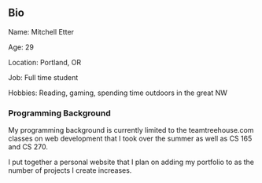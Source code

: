 ## Bio

Name: Mitchell Etter

Age: 29

Location: Portland, OR

Job: Full time student

Hobbies: Reading, gaming, spending time outdoors in the great NW

### Programming Background

My programming background is currently limited to the teamtreehouse.com classes on web development that I took over the summer as well as CS 165 and CS 270.

I put together a personal website that I plan on adding my portfolio to as the number of projects I create increases.

